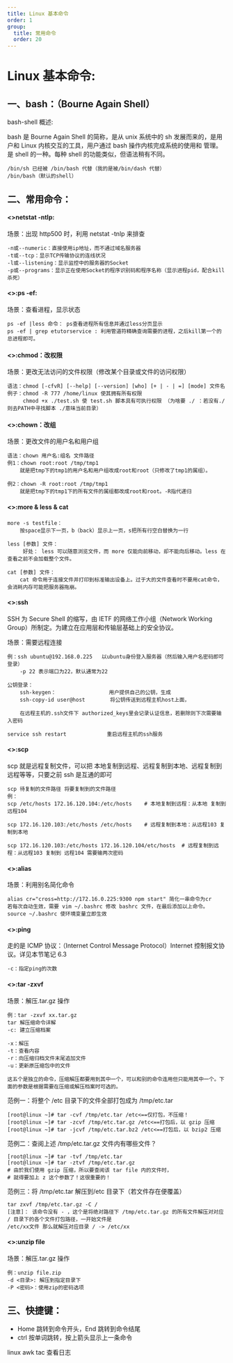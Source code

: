 ```yaml
---
title: Linux 基本命令
order: 1
group:
  title: 常用命令
  order: 20
---
```


# Linux 基本命令:

## 一、bash：（Bourne Again Shell）

bash-shell 概述:

bash 是 Bourne Again Shell 的简称，是从 unix 系统中的 sh 发展而来的，是用户和 Linux 内核交互的工具，用户通过 bash 操作内核完成系统的使用和
管理。是 shell 的一种。每种 shell 的功能类似，但语法稍有不同。

    /bin/sh 已经被 /bin/bash 代替（我的是被/bin/dash 代替）
    /bin/bash（默认的shell）

## 二、常用命令：

#### <>netstat -ntlp:

场景：出现 http500 时，利用 netstat -tnlp 来排查

    -n或--numeric：直接使用ip地址，而不通过域名服务器
    -t或--tcp：显示TCP传输协议的连线状况
    -l或--listening：显示监控中的服务器的Socket
    -p或--programs：显示正在使用Socket的程序识别码和程序名称（显示进程pid，配合kill杀死）

#### <>:ps -ef:

场景：查看进程，显示状态

    ps -ef |less 命令： ps查看进程所有信息并通过less分页显示
    ps -ef | grep etutorservice : 利用管道符精确查询需要的进程，之后kill第一个的总进程即可。

#### <>:chmod：改权限

场景：更改无法访问的文件权限（修改某个目录或文件的访问权限）

    语法：chmod [-cfvR] [--help] [--version] [who] [+ | - | =] [mode] 文件名
    例子：chmod -R 777 /home/linux 使其拥有所有权限
         chmod +x ./test.sh 使 test.sh 脚本具有可执行权限 （为啥要 ./ ：若没有./ 则去PATH中寻找脚本 ./意味当前目录）

#### <>:chown：改组

场景：更改文件的用户名和用户组

    语法：chown 用户名:组名 文件路径
    例1：chown root:root /tmp/tmp1
        就是把tmp下的tmp1的用户名和用户组改成root和root（只修改了tmp1的属组）。

    例2：chown -R root:root /tmp/tmp1
        就是把tmp下的tmp1下的所有文件的属组都改成root和root。-R指代递归

#### <>:more & less & cat

    more -s testfile：
        按space显示下一页，b（back）显示上一页，s把所有行空白替换为一行

    less [参数] 文件：
         好处： less 可以随意浏览文件，而 more 仅能向前移动，却不能向后移动。less 在查看之前不会加载整个文件。

    cat [参数] 文件：
        cat 命令用于连接文件并打印到标准输出设备上。过于大的文件查看时不要用cat命令，会消耗内存可能把服务器拖崩。

#### <>:ssh

SSH 为 Secure Shell 的缩写，由 IETF 的网络工作小组（Network Working Group）所制定。为建立在应用层和传输层基础上的安全协议。

场景：需要远程连接

    例：ssh ubuntu@192.168.0.225   以ubuntu身份登入服务器（然后输入用户名密码即可登录）
        -p 22 表示端口为22，默认通常为22

    公钥登录：
        ssh-keygen：                 用户提供自己的公钥，生成
        ssh-copy-id user@host        将公钥传送到远程主机host上面，

        在远程主机的.ssh文件下 authorized_keys里会记录认证信息，若删除则下次需要输入密码

    service ssh restart             重启远程主机的ssh服务

#### <>:scp

scp 就是远程复制文件，可以把 本地复制到远程、远程复制到本地、远程复制到远程等等，只要之前 ssh 是互通的即可

    scp 待复制的文件路径 将要复制到的文件路径
    例：
    scp /etc/hosts 172.16.120.104:/etc/hosts    # 本地复制到远程：从本地 复制到远程104

    scp 172.16.120.103:/etc/hosts /etc/hosts    # 远程复制到本地：从远程103 复制到本地

    scp 172.16.120.103:/etc/hosts 172.16.120.104/etc/hosts  # 远程复制到远程：从远程103 复制到 远程104 需要输两次密码

#### <>:alias

场景：利用别名简化命令

    alias cr="cross=http://172.16.0.225:9300 npm start" 简化一串命令为cr
    若每次自动生效，需要 vim ~/.bashrc 修改 bashrc 文件，在最后添加以上命令。
    source ~/.bashrc 使环境变量立即生效

#### <>:ping

走的是 ICMP 协议：（Internet Control Message Protocol）Internet 控制报文协议。详见本节笔记 6.3

    -c：指定ping的次数

#### <>:tar -zxvf

场景：解压.tar.gz 操作

    例：tar -zxvf xx.tar.gz
    tar 解压缩命令详解
    -c: 建立压缩档案

    -x：解压
    -t：查看内容
    -r：向压缩归档文件末尾追加文件
    -u：更新原压缩包中的文件

    这五个是独立的命令，压缩解压都要用到其中一个，可以和别的命令连用但只能用其中一个。下面的参数是根据需要在压缩或解压档案时可选的。

范例一：将整个 /etc 目录下的文件全部打包成为 /tmp/etc.tar

    [root@linux ~]# tar -cvf /tmp/etc.tar /etc<==仅打包，不压缩！
    [root@linux ~]# tar -zcvf /tmp/etc.tar.gz /etc<==打包后，以 gzip 压缩
    [root@linux ~]# tar -jcvf /tmp/etc.tar.bz2 /etc<==打包后，以 bzip2 压缩

范例二：查阅上述 /tmp/etc.tar.gz 文件内有哪些文件？

    [root@linux ~]# tar -tvf /tmp/etc.tar
    [root@linux ~]# tar -ztvf /tmp/etc.tar.gz
    # 由於我们使用 gzip 压缩，所以要查阅该 tar file 内的文件时，
    # 就得要加上 z 这个参数了！这很重要的！

范例三：将 /tmp/etc.tar 解压到/etc 目录下（若文件存在便覆盖）

    tar zxvf /tmp/etc.tar.gz -C /
    [注意]： 该命令没有 - ，这个是将绝对路径下 /tmp/etc.tar.gz 的所有文件解压对对应 / 目录下的各个文件打包路径，一开始文件是
    /etc/xx文件 那么就解压对应目录 / -> /etc/xx

#### <>:unzip file

场景：解压.tar.gz 操作

    例：unzip file.zip
    -d <目录>: 解压到指定目录下
    -P <密码>：使用zip的密码选项

## 三、快捷键：

- Home 跳转到命令开头，End 跳转到命令结尾
- ctrl 按单词跳转，按上箭头显示上一条命令

linux awk tac 查看日志
